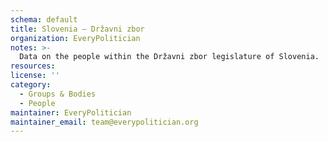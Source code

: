 ```yaml
---
schema: default
title: Slovenia — Državni zbor
organization: EveryPolitician
notes: >-
  Data on the people within the Državni zbor legislature of Slovenia.
resources:
license: ''
category:
  - Groups & Bodies
  - People
maintainer: EveryPolitician
maintainer_email: team@everypolitician.org
---
```

